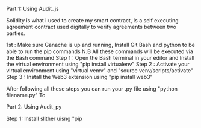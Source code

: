 Part 1: Using Audit_js

Solidity is what i used to create my smart contract,
Is a self executing agreement contract used digitally to verify agreements between two parties. 

1st : Make sure Ganache is up and running, Install Git Bash and python to be able to run the pip commands
N.B All these commands will be executed via the Bash command
Step 1 : Open the Bash terminal in your editor and Install the virtual environment using "pip install virtualenv"
Step 2 : Activate your virtual environment  using "virtual vemv" and "source venv/scripts/activate"
Step 3 : Install the Web3 extension using "pip install web3"   

After following all these steps you can run your .py file using "python filename.py"
To 


Part 2: Using Audit_py

Step 1: Install slither uisng "pip
